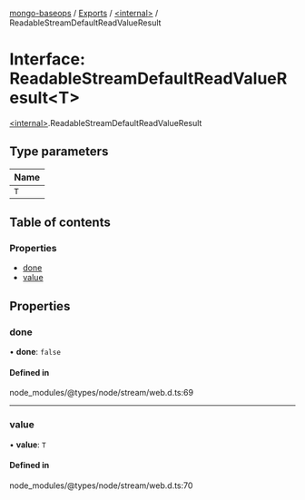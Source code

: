 [mongo-baseops](../README.md) / [Exports](../modules.md) / [\<internal\>](../modules/internal_.md) / ReadableStreamDefaultReadValueResult

# Interface: ReadableStreamDefaultReadValueResult\<T\>

[\<internal\>](../modules/internal_.md).ReadableStreamDefaultReadValueResult

## Type parameters

| Name |
| :------ |
| `T` |

## Table of contents

### Properties

- [done](internal_.ReadableStreamDefaultReadValueResult.md#done)
- [value](internal_.ReadableStreamDefaultReadValueResult.md#value)

## Properties

### done

• **done**: ``false``

#### Defined in

node_modules/@types/node/stream/web.d.ts:69

___

### value

• **value**: `T`

#### Defined in

node_modules/@types/node/stream/web.d.ts:70
